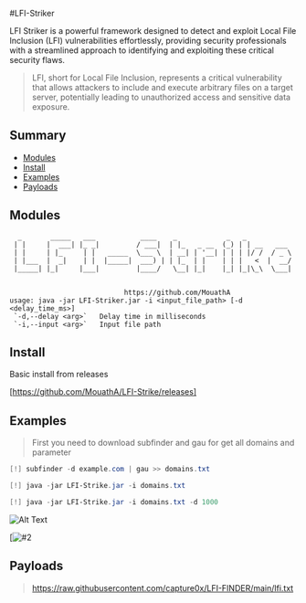 #LFI-Striker

LFI Striker is a powerful framework designed to detect and exploit Local File Inclusion (LFI) vulnerabilities effortlessly, providing security professionals with a streamlined approach to identifying and exploiting these critical security flaws.

> LFI, short for Local File Inclusion, represents a critical vulnerability that allows attackers to include and execute arbitrary files on a target server, potentially leading to unauthorized access and sensitive data exposure.

## Summary

* [Modules](#modules)
* [Install](#install)
* [Examples](#examples)
* [Payloads](#payloads)

## Modules
```
  _       _____   ___           ____    _            _   _
 | |     |  ___| |_ _|         / ___|  | |_   _ __  (_) | | __   ___
 | |     | |_     | |   _____  \___ \  | __| | '__| | | | |/ /  / _ \
 | |___  |  _|    | |  |_____|  ___) | | |_  | |    | | |   <  |  __/
 |_____| |_|     |___|         |____/   \__| |_|    |_| |_|\_\  \___|


							https://github.com/MouathA
usage: java -jar LFI-Striker.jar -i <input_file_path> [-d <delay_time_ms>]
 `-d,--delay <arg>`   Delay time in milliseconds
 `-i,--input <arg>`   Input file path
```
## Install

Basic install from releases

[https://github.com/MouathA/LFI-Strike/releases]


## Examples

>First you need to download subfinder and gau for get all domains and parameter
 
```powershell
[!] subfinder -d example.com | gau >> domains.txt

[!] java -jar LFI-Strike.jar -i domains.txt 

[!] java -jar LFI-Strike.jar -i domains.txt -d 1000

```
![Alt Text](https://cdn.discordapp.com/attachments/827372282082492427/1224202236859514971/Start.png?ex=661ca22d&is=660a2d2d&hm=127c58957913fd0c17065ba1357272e24724756c2db776a91435e1be3b23ebf5&)


[![#2]([https://cdn.discordapp.com/attachments/996558083008508014/1077022731352166521/image.png](https://cdn.discordapp.com/attachments/836914238923472897/1224191998983012462/Last.png?ex=661c98a4&is=660a23a4&hm=cf15c8fae2c3829dd9631227756f7ffff724e3c5fd0fe89f28fbca78522faca1&))
## Payloads

> https://raw.githubusercontent.com/capture0x/LFI-FINDER/main/lfi.txt







